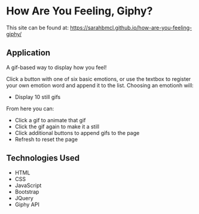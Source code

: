 # How Are You Feeling, Giphy?

This site can be found at: https://sarahbmcl.github.io/how-are-you-feeling-giphy/

## Application

A gif-based way to display how you feel! 

Click a button with one of six basic emotions, or use the textbox to register your own emotion word and append it to the list. Choosing an emotionh will:
- Display 10 still gifs

From here you can:
- Click a gif to animate that gif
- Click the gif again to make it a still
- Click additional buttons to append gifs to the page
- Refresh to reset the page

## Technologies Used
- HTML
- CSS
- JavaScript
- Bootstrap
- JQuery
- Giphy API

